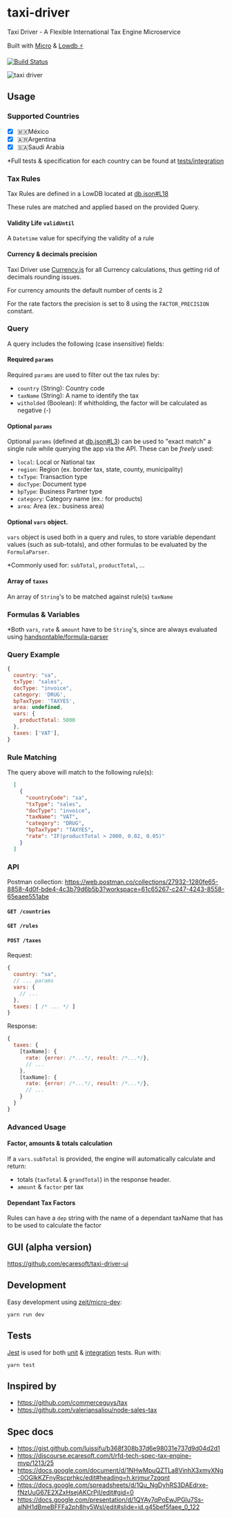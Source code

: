 # taxi-driver
Taxi Driver - A Flexible International Tax Engine Microservice

Built with [Micro](https://github.com/zeit/micro) & [Lowdb ⚡️](https://github.com/typicode/lowdb)

[![Build Status](https://travis-ci.org/ecaresoft/taxi-driver.svg?branch=master)](https://travis-ci.org/ecaresoft/taxi-driver)

![taxi driver](https://user-images.githubusercontent.com/119117/48316345-df182200-e5a7-11e8-94ff-bab2f79694f0.jpg)

## Usage

### Supported Countries

- [x] 🇲🇽México
- [x] 🇦🇷Argentina
- [x] 🇸🇦Saudi Arabia

\*Full tests & specification for each country can be found at [tests/integration](https://github.com/ecaresoft/taxi-driver/tree/master/tests/integration)

### Tax Rules

Tax Rules are defined in a LowDB located at [db.json#L18](https://github.com/ecaresoft/taxi-driver/blob/master/db.json#L18)

These rules are matched and applied based on the provided Query.

#### Validity Life `validUntil`

A `Datetime` value for specifying the validity of a rule

#### Currency & decimals precision

Taxi Driver use [Currency.js](https://currency.js.org) for all Currency
calculations, thus getting rid of decimals rounding issues.

For currency amounts the default number of cents is 2

For the rate factors the precision is set to 8 using the `FACTOR_PRECISION`
constant.

### Query

A query includes the following (case insensitive) fields:

#### Required `params`

Required `params` are used to filter out the tax rules by:

  - `country` (String): Country code
  - `taxName` (String): A name to identify the tax
  - `witholded` (Boolean): If whitholding, the factor will be
    calculated as negative (-)

#### Optional `params`

Optional `params` (defined at [db.json#L3](https://github.com/ecaresoft/taxi-driver/blob/master/db.json#L3)) can be used to "exact match" a single rule while querying the app via the API. These can be *freely* used:

  - `local`: Local or National tax
  - `region`: Region (ex. border tax, state, county, municipality)
  - `txType`: Transaction type
  - `docType`: Document type
  - `bpType`: Business Partner type
  - `category`: Category name (ex.: for products)
  - `area`: Area (ex.: business area)

#### Optional `vars` object.

`vars` object is used both in a query and rules, to store variable dependant values (such as sub-totals), and other formulas to be evaluated by the `FormulaParser`.

\*Commonly used for: `subTotal`, `productTotal`, ...

#### Array of `taxes`

An array of `String`'s to be matched against rule(s) `taxName`

### Formulas & Variables

\*Both `vars`, `rate` & `amount` have to be `String`'s, since are always evaluated using [handsontable/formula-parser](https://github.com/handsontable/formula-parser)

### Query Example

```javascript
{
  country: "sa",
  txType: "sales",
  docType: "invoice",
  category: 'DRUG',
  bpTaxType: 'TAXYES',
  area: undefined,
  vars: {
    productTotal: 5000
  },
  taxes: ['VAT'],
}
```

### Rule Matching

The query above will match to the following rule(s):

```json
  [
    {
      "countryCode": "sa",
      "txType": "sales",
      "docType": "invoice",
      "taxName": "VAT",
      "category": "DRUG",
      "bpTaxType": "TAXYES",
      "rate": "IF(productTotal > 2000, 0.02, 0.05)"
    }
  ]
```

### API

Postman collection: https://web.postman.co/collections/27932-1280fe65-8858-4d0f-bde4-4c3b79d6b5b3?workspace=61c65267-c247-4243-8558-65eaee551abe

#### `GET /countries`

#### `GET /rules`

#### `POST /taxes`

Request:

```javascript
{
  country: "sa",
  // ... params
  vars: {
    // ...
  },
  taxes: [ /* ... */ ]
}
```

Response:

```javascript
{
  taxes: {
    [taxName]: {
      rate: {error: /*...*/, result: /*...*/},
      // ...
    },
    [taxName]: {
      rate: {error: /*...*/, result: /*...*/},
      // ...
    }
  }
}
```

### Advanced Usage

#### Factor, amounts & totals calculation

If a `vars.subTotal` is provided, the engine will automatically
calculate and return:

- totals (`taxTotal` & `grandTotal`) in the response header.
- `amount` & `factor` per tax

#### Dependant Tax Factors

Rules can have a `dep` string with the name of a dependant taxName that
has to be used to calculate the factor

## GUI (alpha version)

https://github.com/ecaresoft/taxi-driver-ui

## Development

Easy development using [zeit/micro-dev](https://github.com/zeit/micro-dev):

```
yarn run dev
```

## Tests

[Jest](https://jestjs.io/) is used for both [unit](https://github.com/ecaresoft/taxi-driver/tree/master/tests/unit) & [integration](https://github.com/ecaresoft/taxi-driver/tree/master/tests/integration) tests. Run with:

```
yarn test
```

## Inspired by

- https://github.com/commerceguys/tax
- https://github.com/valeriansaliou/node-sales-tax

## Spec docs

- https://gist.github.com/luissifu/b368f308b37d6e98031e737d9d04d2d1
- https://discourse.ecaresoft.com/t/rfd-tech-spec-tax-engine-mvp/1213/25
- https://docs.google.com/document/d/1NHwMpuQZTLa8VinhX3xmyXNg-0OGlkKZFnyRscprhkc/edit#heading=h.krjmur7zqqnt
- https://docs.google.com/spreadsheets/d/1Qu_NgDyhRS3DAEdrxe-fNzUuG67E2XZxHsejAKCrPjI/edit#gid=0
- https://docs.google.com/presentation/d/1QYAy7qPoEwJPGlu7Ss-alNH1dBmeBFFFa2ph8hy5WsI/edit#slide=id.g45bef5faee_0_122
